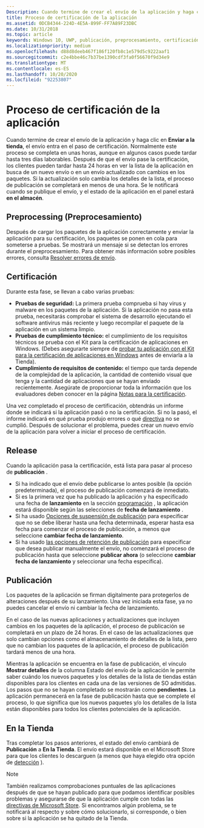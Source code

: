 ```yaml
---
Description: Cuando termine de crear el envío de la aplicación y haga clic en enviar a la tienda, el envío entra en el paso de certificación.
title: Proceso de certificación de la aplicación
ms.assetid: 0DCB4344-224D-4E5A-899F-FF7A89F23DBC
ms.date: 10/31/2018
ms.topic: article
keywords: Windows 10, UWP, publicación, preprocesamiento, certificación, versión, pendiente, envío, publicación, estado, tiempo
ms.localizationpriority: medium
ms.openlocfilehash: d88d8deeb467f186f120fb8c1e579d5c9222aaf1
ms.sourcegitcommit: c2e4bbe46c7b37be1390cdf3fa0f56670f9d34e9
ms.translationtype: MT
ms.contentlocale: es-ES
ms.lasthandoff: 10/20/2020
ms.locfileid: "92253807"
---
```

# <a name="the-app-certification-process"></a>Proceso de certificación de la aplicación

Cuando termine de crear el envío de la aplicación y haga clic en **Enviar a la tienda**, el envío entra en el paso de certificación. Normalmente este proceso se completa en unas horas, aunque en algunos casos puede tardar hasta tres días laborables. Después de que el envío pase la certificación, los clientes pueden tardar hasta 24 horas en ver la lista de la aplicación en busca de un nuevo envío o en un envío actualizado con cambios en los paquetes. Si la actualización solo cambia los detalles de la lista, el proceso de publicación se completará en menos de una hora.  Se le notificará cuando se publique el envío, y el estado de la aplicación en el panel estará **en el almacén**.

## <a name="preprocessing"></a>Preprocessing (Preprocesamiento)

Después de cargar los paquetes de la aplicación correctamente y enviar la aplicación para su certificación, los paquetes se ponen en cola para someterse a pruebas. Se mostrará un mensaje si se detectan los errores durante el preprocesamiento. Para obtener más información sobre posibles errores, consulta [Resolver errores de envío](resolve-submission-errors.md).

## <a name="certification"></a>Certificación

Durante esta fase, se llevan a cabo varias pruebas:

-   **Pruebas de seguridad:** La primera prueba comprueba si hay virus y malware en los paquetes de la aplicación. Si la aplicación no pasa esta prueba, necesitarás comprobar el sistema de desarrollo ejecutando el software antivirus más reciente y luego recompilar el paquete de la aplicación en un sistema limpio.
-   **Pruebas de cumplimiento técnico:** el cumplimiento de los requisitos técnicos se prueba con el Kit para la certificación de aplicaciones en Windows. (Debes asegurarte siempre de [probar tu aplicación con el Kit para la certificación de aplicaciones en Windows](../debug-test-perf/windows-app-certification-kit.md) antes de enviarla a la Tienda).
-   **Cumplimiento de requisitos de contenido:** el tiempo que tarda depende de la complejidad de la aplicación, la cantidad de contenido visual que tenga y la cantidad de aplicaciones que se hayan enviado recientemente. Asegúrate de proporcionar toda la información que los evaluadores deben conocer en la página [Notas para la certificación](notes-for-certification.md).

Una vez completado el proceso de certificación, obtendrás un informe donde se indicará si la aplicación pasó o no la certificación. Si no la pasó, el informe indicará en qué prueba produjo errores o qué [directiva](store-policies.md) no se cumplió. Después de solucionar el problema, puedes crear un nuevo envío de la aplicación para volver a iniciar el proceso de certificación.

## <a name="release"></a>Release

Cuando la aplicación pasa la certificación, está lista para pasar al proceso de **publicación** .

- Si ha indicado que el envío debe publicarse lo antes posible (la opción predeterminada), el proceso de publicación comenzará de inmediato.
- Si es la primera vez que ha publicado la aplicación y ha especificado una fecha de **lanzamiento** en la sección [programación](configure-precise-release-scheduling.md#release) , la aplicación estará disponible según las selecciones de **fecha de lanzamiento** .
- Si ha usado [Opciones de suspensión de publicación](manage-submission-options.md#publishing-hold-options) para especificar que no se debe liberar hasta una fecha determinada, esperar hasta esa fecha para comenzar el proceso de publicación, a menos que seleccione **cambiar fecha de lanzamiento**.
- Si ha usado [las opciones de retención de publicación](manage-submission-options.md#publishing-hold-options) para especificar que desea publicar manualmente el envío, no comenzará el proceso de publicación hasta que seleccione **publicar ahora** (o seleccione **cambiar fecha de lanzamiento** y seleccionar una fecha específica).


## <a name="publishing"></a>Publicación

Los paquetes de la aplicación se firman digitalmente para protegerlos de alteraciones después de su lanzamiento. Una vez iniciada esta fase, ya no puedes cancelar el envío ni cambiar la fecha de lanzamiento.

En el caso de las nuevas aplicaciones y actualizaciones que incluyen cambios en los paquetes de la aplicación, el proceso de publicación se completará en un plazo de 24 horas. En el caso de las actualizaciones que solo cambian opciones como el almacenamiento de detalles de la lista, pero que no cambian los paquetes de la aplicación, el proceso de publicación tardará menos de una hora.

Mientras la aplicación se encuentra en la fase de publicación, el vínculo **Mostrar detalles** de la columna Estado del envío de la aplicación le permite saber cuándo los nuevos paquetes y los detalles de la lista de tiendas están disponibles para los clientes en cada una de las versiones de SO admitidas. Los pasos que no se hayan completado se mostrarán como **pendientes**. La aplicación permanecerá en la fase de publicación hasta que se complete el proceso, lo que significa que los nuevos paquetes y/o los detalles de la lista están disponibles para todos los clientes potenciales de la aplicación.

## <a name="in-the-store"></a>En la Tienda 

Tras completar los pasos anteriores, el estado del envío cambiará de **Publicación** a **En la Tienda**. El envío estará disponible en el Microsoft Store para que los clientes lo descarguen (a menos que haya elegido otra opción de [detección](choose-visibility-options.md#discoverability) ). 

> [!NOTE]
> También realizamos comprobaciones puntuales de las aplicaciones después de que se hayan publicado para que podamos identificar posibles problemas y asegurarse de que la aplicación cumple con todas las [directivas de Microsoft Store](store-policies.md). Si encontramos algún problema, se te notificará al respecto y sobre cómo solucionarlo, si corresponde, o bien sobre si la aplicación se ha quitado de la Tienda.

 

 

 




